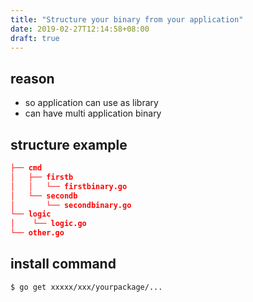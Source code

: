 ```yaml
---
title: "Structure your binary from your application"
date: 2019-02-27T12:14:58+08:00
draft: true
---
```


## reason

- so application can use as library
- can have multi application binary

## structure example

```json
├── cmd
│   ├── firstb
│   │   └── firstbinary.go
│   └── secondb
│       └── secondbinary.go
└── logic
│    └── logic.go
└── other.go
```

## install command

```bash
$ go get xxxxx/xxx/yourpackage/...
```

